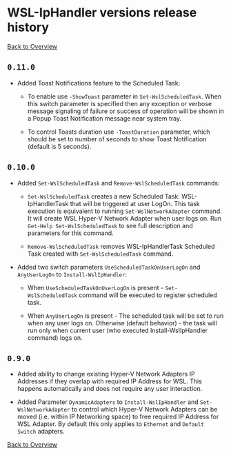 # WSL-IpHandler versions release history

[Back to Overview](./README.md)

## `0.11.0`

- Added Toast Notifications feature to the Scheduled Task:

  - To enable use `-ShowToast` parameter in `Set-WslScheduledTask`. When this switch parameter is specified then any exception or verbose message signaling of failure or success of operation will be shown in a Popup Toast Notification message near system tray.

  - To control Toasts duration use `-ToastDuration` parameter, which should be set to number of seconds to show Toast Notification (default is 5 seconds).

## `0.10.0`

- Added `Set-WslScheduledTask` and `Remove-WslScheduledTask` commands:

  - `Set-WslScheduledTask` creates a new Scheduled Task: WSL-IpHandlerTask that will be triggered at user LogOn. This task execution is equivalent to running `Set-WslNetworkAdapter` command. It will create WSL Hyper-V Network Adapter when user logs on. Run `Get-Help Set-WslScheduledTask` to see full description and parameters for this command.

  - `Remove-WslScheduledTask` removes WSL-IpHandlerTask Scheduled Task created with `Set-WslScheduledTask` command.

- Added two switch parameters `UseScheduledTaskOnUserLogOn` and `AnyUserLogOn` to `Install-WslIpHandler`:

  - When `UseScheduledTaskOnUserLogOn` is present - `Set-WslScheduledTask` command will be executed to register scheduled task.

  - When `AnyUserLogOn` is present - The scheduled task will be set to run when any user logs on. Otherwise (default behavior) - the task will run only when current user (who executed Install-WslIpHandler command) logs on.

## `0.9.0`

- Added ability to change existing Hyper-V Network Adapters IP Addresses if they overlap with required IP Address for WSL. This happens automatically and does not require any user interaction.

- Added Parameter `DynamicAdapters` to `Install-WslIpHandler` and `Set-WslNetworkAdapter` to control which Hyper-V Network Adapters can be moved (i.e. within IP Networking space) to free required IP Address for WSL Adapter. By default this only applies to `Ethernet` and `Default Switch` adapters.

[Back to Overview](./README.md)
